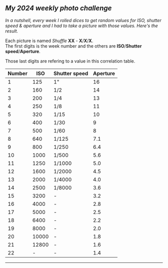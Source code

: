 ## _My 2024 weekly photo challenge_

_In a nutshell, every week I rolled dices to get random values for ISO, shutter speed & aperture and I had to take a picture with those values. Here's the result._

Each picture is named _Shuffle_ **XX** - **X**/**X**/**X**.  
The first digits is the week number and the others are **ISO**/**Shutter speed**/**Aperture**.

Those last digits are refering to a value in this correlation table.

| Number | ISO   | Shutter speed | Aperture |
| ------ | ----- | ------------- | -------- |
| 1      | 125   | 1"            | 16       |
| 2      | 160   | 1/2           | 14       |
| 3      | 200   | 1/4           | 13       |
| 4      | 250   | 1/8           | 11       |
| 5      | 320   | 1/15          | 10       |
| 6      | 400   | 1/30          | 9        |
| 7      | 500   | 1/60          | 8        |
| 8      | 640   | 1/125         | 7.1      |
| 9      | 800   | 1/250         | 6.4      |
| 10     | 1000  | 1/500         | 5.6      |
| 11     | 1250  | 1/1000        | 5.0      |
| 12     | 1600  | 1/2000        | 4.5      |
| 13     | 2000  | 1/4000        | 4.0      |
| 14     | 2500  | 1/8000        | 3.6      |
| 15     | 3200  | -             | 3.2      |
| 16     | 4000  | -             | 2.8      |
| 17     | 5000  | -             | 2.5      |
| 18     | 6400  | -             | 2.2      |
| 19     | 8000  | -             | 2.0      |
| 20     | 10000 | -             | 1.8      |
| 21     | 12800 | -             | 1.6      |
| 22     | -     | -             | 1.4      |

---
